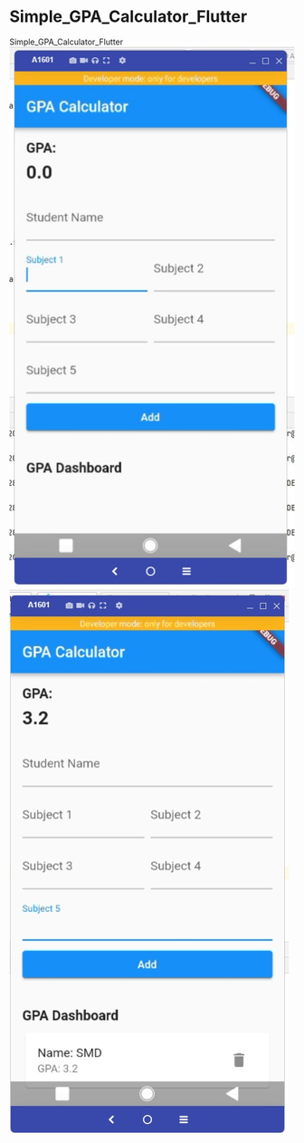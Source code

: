 # Simple_GPA_Calculator_Flutter
Simple_GPA_Calculator_Flutter
![Project Logo](images/11.jpg)
![Project Logo](images/22.jpg)

